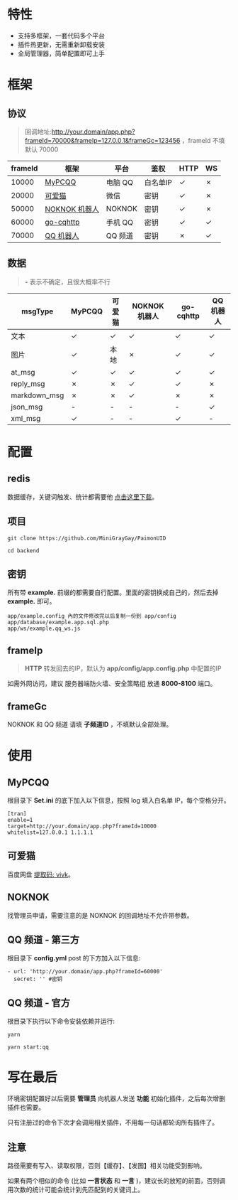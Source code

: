 # 特性

* 支持多框架，一套代码多个平台
* 插件热更新，无需重新卸载安装
* 全局管理器，简单配置即可上手

# 框架

## 协议
> 回调地址:http://your.domain/app.php?frameId=70000&frameIp=127.0.0.1&frameGc=123456 ，frameId 不填默认 70000

| frameId | 框架                                                                                                   | 平台    | 鉴权     | HTTP | WS |
|---------|--------------------------------------------------------------------------------------------------------|---------|--------|------|----|
| 10000   | [MyPCQQ](https://www.mypcqq.cc)                                                                        | 电脑 QQ | 白名单IP | ✓    | ✗  |
| 20000   | [可爱猫](http://www.keaimao.com.cn/forum.php)                                                          | 微信    | 密钥     | ✓    | ✗  |
| 50000   | [NOKNOK 机器人](https://www.noknok.cn)                                                                 | NOKNOK  | 密钥     | ✓    | ✗  |
| 60000   | [go-cqhttp](https://github.com/Mrs4s/go-cqhttp/blob/master/docs/guild.md)                              | 手机 QQ | 密钥     | ✓    | ✓  |
| 70000   | [QQ 机器人](https://qun.qq.com/qqweb/qunpro/share?_wv=3&_wwv=128&inviteCode=1d9lY8&from=181074&biz=ka) | QQ 频道 | 密钥     | ✗    | ✓  |

## 数据
> **-** 表示不确定，且很大概率不行

| msgType      | MyPCQQ | 可爱猫 | NOKNOK 机器人 | go-cqhttp | QQ 机器人 |
|--------------|--------|--------|---------------|-----------|-----------|
| 文本         | ✓      | ✓      | ✓             | ✓         | ✓         |
| 图片         | ✓      | 本地   | ✗             | ✓         | ✓         |
| at_msg       | ✓      | ✓      | ✓             | ✓         | ✓         |
| reply_msg    | ✗      | ✗      | ✓             | ✓         | ✗         |
| markdown_msg | ✗      | ✗      | ✓             | ✗         | ✗         |
| json_msg     | -      | -      | -             | -         | ✓         |
| xml_msg      | ✓      | -      | -             | ✓         | -         |

# 配置

## redis

数据缓存，关键词触发、统计都需要他 [点击这里下载](https://redis.io/download)。

## 项目

```
git clone https://github.com/MiniGrayGay/PaimonUID

cd backend
```

## 密钥

所有带 **example.** 前缀的都需要自行配置。里面的密钥换成自己的，然后去掉 **example.** 即可。

```
app/example.config 內的文件修改完以后复制一份到 app/config
app/database/example.app.sql.php
app/ws/example.qq_ws.js
```

## frameIp
> **HTTP** 转发回去的IP，默认为 **app/config/app.config.php** 中配置的IP

如需外网访问，建议 服务器端防火墙、安全策略组 放通 **8000-8100** 端口。

## frameGc

NOKNOK 和 QQ 频道 请填 **子频道ID** ，不填默认全部处理。

# 使用

## MyPCQQ

根目录下 **Set.ini** 的底下加入以下信息，按照 log 填入白名单 IP，每个空格分开。

```
[tran]
enable=1
target=http://your.domain/app.php?frameId=10000
whitelist=127.0.0.1 1.1.1.1
```

## 可爱猫

百度网盘 [提取码: vivk](https://pan.baidu.com/s/1f1vk49VvCOLSzKqrUSQOzw)。

## NOKNOK

找管理员申请，需要注意的是 NOKNOK 的回调地址不允许带参数。

## QQ 频道 - 第三方

根目录下 **config.yml** post 的下方加入以下信息:

```
- url: 'http://your.domain/app.php?frameId=60000'
  secret: '' #密钥
```

## QQ 频道 - 官方

根目录下执行以下命令安装依赖并运行:

```
yarn

yarn start:qq
```

# 写在最后

环境密钥配置好以后需要 **管理员** 向机器人发送 **功能** 初始化插件，之后每次增删插件也需要。

只有注册过的命令下次才会调用相关插件，不用每一句话都轮询所有插件了。

## 注意

路径需要有写入、读取权限，否则【缓存】、【发图】相关功能受到影响。

如果有两个相似的命令 (比如 **一言状态** 和 **一言** )，建议长的放短的前面，否则调用次数的统计可能会统计到先匹配到的关键词上。

